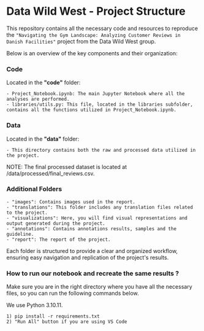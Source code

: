 # Data Wild West - Project Structure

This repository contains all the necessary code and resources to reproduce the `"Navigating the Gym Landscape: Analyzing
Customer Reviews in Danish Facilities"` project from the Data Wild West group. 

Below is an overview of the key components and their organization:

### Code
Located in the **"code"** folder:

    - Project_Notebook.ipynb: The main Jupyter Notebook where all the analyses are performed.
    - libraries/utils.py: This file, located in the libraries subfolder, 
    contains all the functions utilized in Project_Notebook.ipynb.

### Data
Located in the **"data"** folder:

    - This directory contains both the raw and processed data utilized in the project.

NOTE: The final processed dataset is located at /data/processed/final_reviews.csv.

### Additional Folders
    - "images": Contains images used in the report.
    - "translations": This folder includes any translation files related to the project.
    - "visualizations": Here, you will find visual representations and output generated during the project.
    - "annotations": Contains annotations results, samples and the guideline.
    - "report": The report of the project.

Each folder is structured to provide a clear and organized workflow, ensuring easy navigation and replication of the project's results.

### How to run our notebook and recreate the same results ?

Make sure you are in the right directory where you have all the necessary files, so you can run the following commands below.

We use Python 3.10.11.

    1) pip install -r requirements.txt
    2) "Run All" button if you are using VS Code